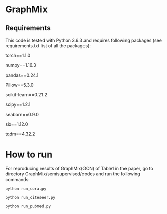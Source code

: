 # GraphMix

## Requirements 
This code is tested with Python 3.6.3 and requires following packages (see requirements.txt list of all the packages):

torch==1.1.0

numpy==1.16.3

pandas==0.24.1

Pillow==5.3.0

scikit-learn==0.21.2

scipy==1.2.1

seaborn==0.9.0

six==1.12.0

tqdm==4.32.2


# How to run 

For reproducing results of GraphMix(GCN) of Table1 in the paper, go to directory GraphMix/semisupervised/codes and run the following commands:

`python run_cora.py`

`python run_citeseer.py`

`python run_pubmed.py`



